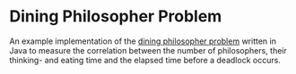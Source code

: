 # Dining Philosopher Problem
An example implementation of the [dining philosopher problem](https://en.wikipedia.org/wiki/Dining_philosophers_problem) written in Java to measure the correlation between the number of philosophers, their thinking- and eating time and the elapsed time before a deadlock occurs.
